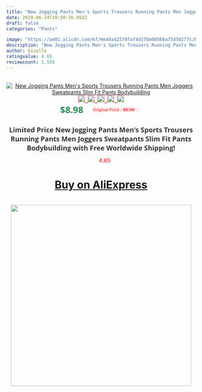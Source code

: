 ```yaml
---
title: "New Jogging Pants Men's Sports Trousers Running Pants Men Joggers Sweatpants Slim Fit Pants Bodybuilding"
date: 2020-06-24T10:50:36.892Z
draft: false
categories: "Pants"

image: "https://ae01.alicdn.com/kf/Hed4a42570faf4d57bb00566a75d50277c/New-Jogging-Pants-Men-s-Sports-Trousers-Running-Pants-Men-Joggers-Sweatpants-Slim-Fit-Pants-Bodybuilding.jpg"
description: "New Jogging Pants Men's Sports Trousers Running Pants Men Joggers Sweatpants Slim Fit Pants Bodybuilding"
author: Giselle
ratingvalue: 4.65
reviewcount: 1.555
---
```

<br>
<div style="text-align: center;">
<a href="https://s.click.aliexpress.com/e/_9Q3VK9" target="_blank" rel="nofollow noopener noreferrer"><img alt="New Jogging Pants Men's Sports Trousers Running Pants Men Joggers Sweatpants Slim Fit Pants Bodybuilding" class="magnifier-image" src="https://ae01.alicdn.com/kf/Hed4a42570faf4d57bb00566a75d50277c/New-Jogging-Pants-Men-s-Sports-Trousers-Running-Pants-Men-Joggers-Sweatpants-Slim-Fit-Pants-Bodybuilding.jpg_640x640.jpg">
<br>
<img style="border:1px solid salmon" src="https://ae01.alicdn.com/kf/Hed4a42570faf4d57bb00566a75d50277c/New-Jogging-Pants-Men-s-Sports-Trousers-Running-Pants-Men-Joggers-Sweatpants-Slim-Fit-Pants-Bodybuilding.jpg_120x120.jpg">&nbsp;&nbsp;<img style="border:1px solid salmon" src="https://ae01.alicdn.com/kf/Hfd2266ab8c234555b952e1bd8d239b4ae/New-Jogging-Pants-Men-s-Sports-Trousers-Running-Pants-Men-Joggers-Sweatpants-Slim-Fit-Pants-Bodybuilding.jpg_120x120.jpg">&nbsp;&nbsp;<img style="border:1px solid salmon" src="https://ae01.alicdn.com/kf/H7fefc7314f194852841ca7a569030851k/New-Jogging-Pants-Men-s-Sports-Trousers-Running-Pants-Men-Joggers-Sweatpants-Slim-Fit-Pants-Bodybuilding.jpg_120x120.jpg">&nbsp;&nbsp;<img style="border:1px solid salmon" src="https://ae01.alicdn.com/kf/H6d078a4924e745f8a24f2f36e71fdc71s/New-Jogging-Pants-Men-s-Sports-Trousers-Running-Pants-Men-Joggers-Sweatpants-Slim-Fit-Pants-Bodybuilding.jpg_120x120.jpg">&nbsp;&nbsp;<img style="border:1px solid salmon" src="https://ae01.alicdn.com/kf/Ha7f7084ff4ea4359b3d7116dd3adc5cdX/New-Jogging-Pants-Men-s-Sports-Trousers-Running-Pants-Men-Joggers-Sweatpants-Slim-Fit-Pants-Bodybuilding.jpg_120x120.jpg"></a></div><br0>
<div style="text-align: center;"><span style="background-color: white; border: 0px; box-sizing: border-box; color: seagreen; display: inline-block; font-family: &quot;open sans&quot; , &quot;arial&quot; , &quot;helvetica&quot; , sans-serif , &quot;heiti&quot;; font-size: 24px; font-stretch: inherit; font-weight: 700; line-height: inherit; margin: 0px 10px 0px 0px; padding: 0px; vertical-align: middle;">$8.98 </span>
<span style="background: rgb(255 , 241 , 241); border-radius: 3px; border: 0px; box-sizing: border-box; color: #ff4747; display: inline-block; font-family: inherit; font-size: 12px; font-stretch: inherit; font-style: inherit; font-variant: inherit; font-weight: 600; line-height: inherit; margin: 0px; padding: 2px 5px; transform: scale(0.9); vertical-align: middle;">Original Price : <b style="text-decoration: line-through;">$8.98 </b> &nbsp;&nbsp;</span></div>
<h1 style="color: #333333; display: inline-block; font-family: &quot;open sans&quot; , &quot;arial&quot; , &quot;helvetica&quot; , sans-serif , &quot;heiti&quot;; font-size: 18px; font-stretch: inherit; font-weight: 700; text-align: center;">Limited Price New Jogging Pants Men's Sports Trousers Running Pants Men Joggers Sweatpants Slim Fit Pants Bodybuilding with Free Worldwide Shipping!</h1>
<div style="color: #ff4747; text-align: center;">
<img src="https://4.bp.blogspot.com/-M0ZcTcb-5uY/XleCXlxnR4I/AAAAAAAAAEc/OrjgMkXV1oMQFaCRZj5HQwOCBcu3w1FegCPcBGAYYCw/s1600/star.png" style="height: 15px;">&nbsp;<b>4.65</b></div>
<div class="button_cont" align="center"><a class="buynow_a" href="https://s.click.aliexpress.com/e/_9Q3VK9" target="_blank" rel="nofollow noopener noreferrer"><H1>Buy on AliExpress</H1></a></div><br>
<div class="separator" style="clear: both; text-align: center;">
<img src="https://lh3.googleusercontent.com/-pTy5HemUv9M/XlePHvY0dAI/AAAAAAAAAE4/0nX5iRUoIWY8eMW9Dpxeirr157OZliDIgCLcBGAsYHQ/s1600/badge.gif" width="480">
</div>

